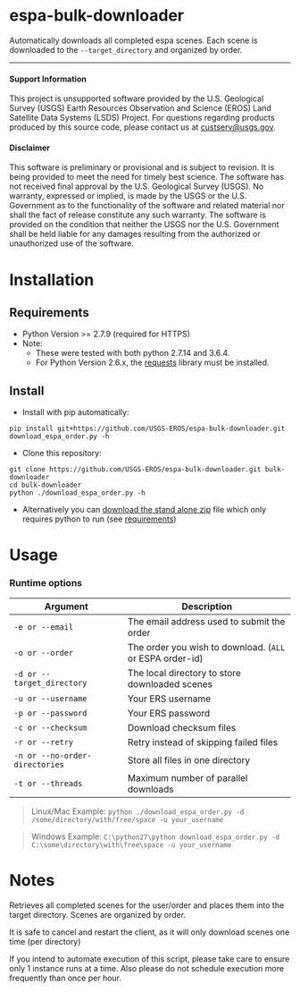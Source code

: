 # espa-bulk-downloader

Automatically downloads all completed espa scenes.  Each scene is downloaded to the `--target_directory` and organized by order.

---

#### Support Information

This project is unsupported software provided by the U.S. Geological Survey (USGS) Earth Resources Observation and Science (EROS) Land Satellite Data Systems (LSDS) Project. For questions regarding products produced by this source code, please contact us at [custserv@usgs.gov][2].

#### Disclaimer

This software is preliminary or provisional and is subject to revision. It is being provided to meet the need for timely best science. The software has not received final approval by the U.S. Geological Survey (USGS). No warranty, expressed or implied, is made by the USGS or the U.S. Government as to the functionality of the software and related material nor shall the fact of release constitute any such warranty. The software is provided on the condition that neither the USGS nor the U.S. Government shall be held liable for any damages resulting from the authorized or unauthorized use of the software.


# Installation

## Requirements

* Python Version >= 2.7.9 (required for HTTPS)
* Note:
  * These were tested with both python 2.7.14 and 3.6.4.
  * For Python Version 2.6.x, the [requests][3] library must be installed.


## Install
* Install with pip automatically:
```
pip install git+https://github.com/USGS-EROS/espa-bulk-downloader.git
download_espa_order.py -h
```
* Clone this repository:
```
git clone https://github.com/USGS-EROS/espa-bulk-downloader.git bulk-downloader
cd bulk-downloader
python ./download_espa_order.py -h
```
* Alternatively you can [download the stand alone zip][1] file which only requires python to run (see [requirements](#requirements))

# Usage
### Runtime options

Argument | Description
---|---
`-e or --email` | The email address used to submit the order
`-o or --order` | The order you wish to download.  (`ALL` or ESPA order-id)
`-d or --target_directory` | The local directory to store downloaded scenes
`-u or --username` | Your ERS username
`-p or --password` | Your ERS password
`-c or --checksum` | Download checksum files
`-r or --retry` | Retry instead of skipping failed files
`-n or --no-order-directories` | Store all files in one directory
`-t or --threads` | Maximum number of parallel downloads

> Linux/Mac Example: `python ./download_espa_order.py -d /some/directory/with/free/space -u your_username`

> Windows Example: `C:\python27\python download_espa_order.py -d C:\some\directory\with\free\space -u your_username`

# Notes
Retrieves all completed scenes for the user/order
and places them into the target directory.
Scenes are organized by order.

It is safe to cancel and restart the client, as it will
only download scenes one time (per directory)

If you intend to automate execution of this script,
please take care to ensure only 1 instance runs at a time.
Also please do not schedule execution more frequently than
once per hour.


[1]: https://github.com/USGS-EROS/espa-bulk-downloader/archive/master.zip
[2]: mailto:custserv@usgs.gov
[3]: https://github.com/requests/requests
